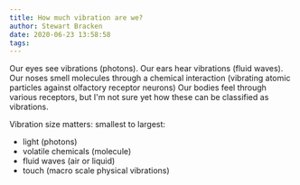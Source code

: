 ```yaml
---
title: How much vibration are we?
author: Stewart Bracken
date: 2020-06-23 13:58:58
tags:
---
```

Our eyes see vibrations (photons).
Our ears hear vibrations (fluid waves).
Our noses smell molecules through a chemical interaction (vibrating atomic particles against olfactory receptor neurons)
Our bodies feel through various receptors, but I'm not sure yet how these can be classified as vibrations.

Vibration size matters:
smallest to largest:
- light (photons)
- volatile chemicals (molecule)
- fluid waves (air or liquid)
- touch (macro scale physical vibrations)
